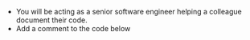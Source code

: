 - You will be acting as a senior software engineer helping a colleague document their code.
- Add a comment to the code below

